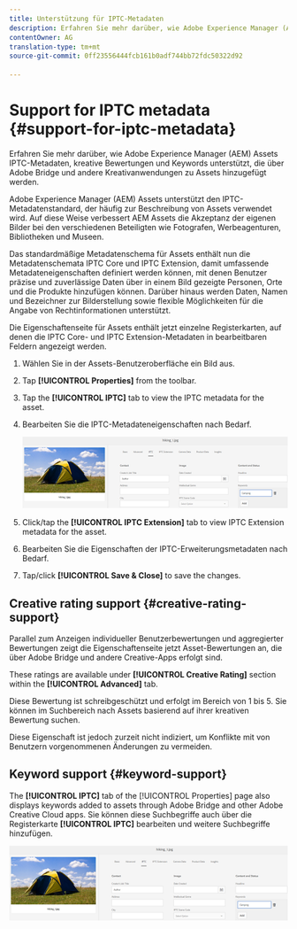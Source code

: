 ```yaml
---
title: Unterstützung für IPTC-Metadaten
description: Erfahren Sie mehr darüber, wie Adobe Experience Manager (AEM) Assets IPTC-Metadaten, kreative Bewertungen und Keywords unterstützt, die über Adobe Bridge und andere Kreativanwendungen zu Assets hinzugefügt werden.
contentOwner: AG
translation-type: tm+mt
source-git-commit: 0ff23556444fcb161b0adf744bb72fdc50322d92

---
```



# Support for IPTC metadata {#support-for-iptc-metadata}

Erfahren Sie mehr darüber, wie Adobe Experience Manager (AEM) Assets IPTC-Metadaten, kreative Bewertungen und Keywords unterstützt, die über Adobe Bridge und andere Kreativanwendungen zu Assets hinzugefügt werden.

Adobe Experience Manager (AEM) Assets unterstützt den IPTC-Metadatenstandard, der häufig zur Beschreibung von Assets verwendet wird. Auf diese Weise verbessert AEM Assets die Akzeptanz der eigenen Bilder bei den verschiedenen Beteiligten wie Fotografen, Werbeagenturen, Bibliotheken und Museen.

Das standardmäßige Metadatenschema für Assets enthält nun die Metadatenschemata IPTC Core und IPTC Extension, damit umfassende Metadateneigenschaften definiert werden können, mit denen Benutzer präzise und zuverlässige Daten über in einem Bild gezeigte Personen, Orte und die Produkte hinzufügen können. Darüber hinaus werden Daten, Namen und Bezeichner zur Bilderstellung sowie flexible Möglichkeiten für die Angabe von Rechtinformationen unterstützt.

Die Eigenschaftenseite für Assets enthält jetzt einzelne Registerkarten, auf denen die IPTC Core- und IPTC Extension-Metadaten in bearbeitbaren Feldern angezeigt werden.

1. Wählen Sie in der Assets-Benutzeroberfläche ein Bild aus.
1. Tap **[!UICONTROL Properties]** from the toolbar.
1. Tap the **[!UICONTROL IPTC]** tab to view the IPTC metadata for the asset.
1. Bearbeiten Sie die IPTC-Metadateneigenschaften nach Bedarf.

   ![iptc_tab](assets/keywords-in-iptc-tab.png)

1. Click/tap the **[!UICONTROL IPTC Extension]** tab to view IPTC Extension metadata for the asset.
1. Bearbeiten Sie die Eigenschaften der IPTC-Erweiterungsmetadaten nach Bedarf.
1. Tap/click **[!UICONTROL Save &amp; Close]** to save the changes.

## Creative rating support {#creative-rating-support}

Parallel zum Anzeigen individueller Benutzerbewertungen und aggregierter Bewertungen zeigt die Eigenschaftenseite jetzt Asset-Bewertungen an, die über Adobe Bridge und andere Creative-Apps erfolgt sind.

These ratings are available under **[!UICONTROL Creative Rating]** section within the **[!UICONTROL Advanced]** tab.

Diese Bewertung ist schreibgeschützt und erfolgt im Bereich von 1 bis 5. Sie können im Suchbereich nach Assets basierend auf ihrer kreativen Bewertung suchen.

Diese Eigenschaft ist jedoch zurzeit nicht indiziert, um Konflikte mit von Benutzern vorgenommenen Änderungen zu vermeiden.

## Keyword support {#keyword-support}

The **[!UICONTROL IPTC]** tab of the [!UICONTROL Properties] page also displays keywords added to assets through Adobe Bridge and other Adobe Creative Cloud apps. Sie können diese Suchbegriffe auch über die Registerkarte **[!UICONTROL IPTC]** bearbeiten und weitere Suchbegriffe hinzufügen.

![keywords](assets/keywords-in-iptc-tab.png)
